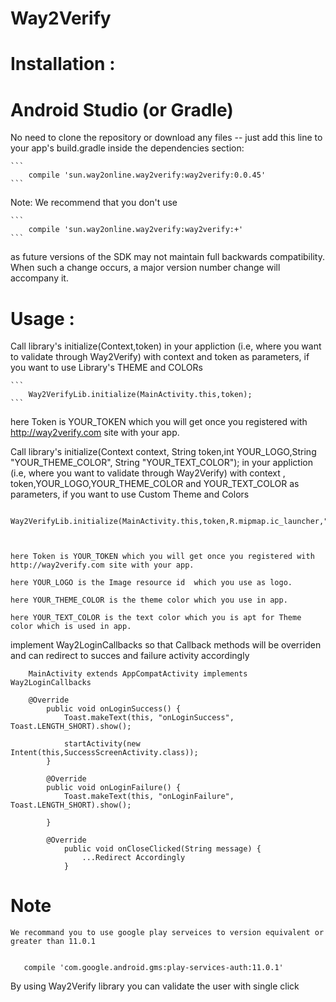 # Way2Verify


# Installation :

# Android Studio (or Gradle)

No need to clone the repository or download any files -- just add this line to your app's build.gradle inside the dependencies section:

    ```
        compile 'sun.way2online.way2verify:way2verify:0.0.45'
    ```
Note: We recommend that you don't use

    ```
        compile 'sun.way2online.way2verify:way2verify:+'
    ```
  as future versions of the SDK may not maintain full backwards compatibility. When such a change occurs, a major version number change will accompany it.

# Usage :


Call library's initialize(Context,token) in your appliction (i.e, where you want to validate through Way2Verify)
with context and token  as parameters, if you want to use Library's THEME and COLORs



    ```
        Way2VerifyLib.initialize(MainActivity.this,token);
    ```


 here Token is YOUR_TOKEN which you will get once you registered with http://way2verify.com site with your app.


Call library's initialize(Context context, String token,int YOUR_LOGO,String "YOUR_THEME_COLOR", String "YOUR_TEXT_COLOR"); in your appliction (i.e, where you want to validate through Way2Verify)
with context , token,YOUR_LOGO,YOUR_THEME_COLOR and YOUR_TEXT_COLOR   as parameters, if you want to use Custom Theme and Colors


        Way2VerifyLib.initialize(MainActivity.this,token,R.mipmap.ic_launcher,"YOUR_THEME_COLOR","YOUR_TEXT_COLOR");



    here Token is YOUR_TOKEN which you will get once you registered with http://way2verify.com site with your app.

    here YOUR_LOGO is the Image resource id  which you use as logo.

    here YOUR_THEME_COLOR is the theme color which you use in app.

    here YOUR_TEXT_COLOR is the text color which you is apt for Theme color which is used in app.



implement  Way2LoginCallbacks so that Callback methods will be overriden and can redirect to succes and failure activity accordingly


        MainActivity extends AppCompatActivity implements Way2LoginCallbacks

        @Override
            public void onLoginSuccess() {
                Toast.makeText(this, "onLoginSuccess", Toast.LENGTH_SHORT).show();

                startActivity(new Intent(this,SuccessScreenActivity.class));
            }

            @Override
            public void onLoginFailure() {
                Toast.makeText(this, "onLoginFailure", Toast.LENGTH_SHORT).show();

            }

            @Override
                public void onCloseClicked(String message) {
                    ...Redirect Accordingly
                }


# Note

    We recommand you to use google play serveices to version equivalent or greater than 11.0.1


       compile 'com.google.android.gms:play-services-auth:11.0.1'

    

By using Way2Verify library you can validate the user with single click
